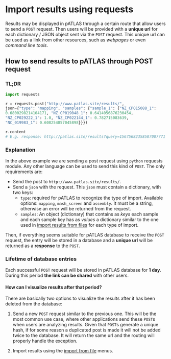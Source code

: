 # Import results using requests

Results may be displayed in pATLAS through a certain route that allow
users to send a `POST` request. Then users will be provided with a
**unique url** for each dictionary / JSON object sent via the `POST`
request. This unique url can be used as a link from other resources,
such as _webpages_ or even _command line tools_.

## How to send results to pATLAS through POST request

### TL;DR
```python
import requests

r = requests.post("http://www.patlas.site/results/",
json={"type": "mapping", "samples": {"sample_1": {"NZ_CP015088_1":
0.6800298214104171, "NZ_CP019048_1": 0.6414056876230454,
"NZ_CP029222_1": 1.0, "NZ_CP022144_1": 0.782715083639,
"NC_019983_1": 0.608254857045898}}})

r.content
# E.g. response: http://patlas.site/results?query=15675682358507007771
```

### Explanation

In the above example we are sending a post request using `python`
requests module. Any other language can be used to send this kind of
`POST`. The only requirements are:

* Send the post to `http://www.patlas.site/results/`.
* Send a `json` with the request. This `json` must contain a dictionary,
with two keys:
    * `type`: required for pATLAS to recognize the type of import.
    Available options: `mapping`, `mash_screen` and `assembly`. It must
    be a string, otherwise an error will be returned from the request.
    * `samples`: An object (dictionary) that contains as _keys_ each
    sample and each sample key has as _values_ a dictionary similar to
    the one used in [import results from files](import_api.md) for each
    type of import.

Then, if everything seems suitable for pATLAS database to receive the
`POST` request, the entry will be stored in a database and a **unique
url** will be returned as a **response** to the `POST`.

### Lifetime of database entries

Each successful `POST` request will be stored in pATLAS database for
**1 day**. During this period **the link can be shared** with other
users.

#### How can I visualize results after that period?

There are basically two options to visualize the results after it has
been deleted from the database:

1) Send a new `POST` request similar to the previous one. This will be
the most common use case, where other applications send these `POST`s
when users are analyzing results. Given that `POST`s generate a unique
hash, if for some reason a duplicated post is made it will not be added
twice to the database. It will return the same url and the routing will
properly handle the exception.

2) Import results using the [import from file](Import.md) menus.
